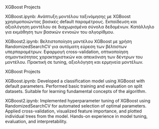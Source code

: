 ΧGBoost Projects 

XGBoost.ipynb: Ανάπτυξη μοντέλου ταξινόμησης με XGBoost χρησιμοποιώντας βασικές default παραμέτρους. Εκπαίδευση και αξιολόγηση μοντέλου σε διαχωρισμένα σύνολα δεδομένων. Κατάλληλο για εκμάθηση των βασικών εννοιών του αλγορίθμου.

XGBoost2.ipynb: Βελτιστοποίηση μοντέλου XGBoost με χρήση RandomizedSearchCV για αυτόματη εύρεση των βέλτιστων υπερπαραμέτρων. Εφαρμογή cross-validation, οπτικοποίηση σημαντικότητας χαρακτηριστικών και απεικόνιση των δέντρων του μοντέλου. Πρακτική σε tuning, αξιολόγηση και ερμηνεία μοντέλων.




XGBoost Projects 

XGBoost.ipynb: Developed a classification model using XGBoost with default parameters. Performed basic training and evaluation on split datasets. Suitable for learning fundamental concepts of the algorithm.

XGBoost2.ipynb: Implemented hyperparameter tuning of XGBoost using RandomizedSearchCV for automated selection of optimal parameters. Applied cross-validation, visualized feature importance, and plotted individual trees from the model. Hands-on experience in model tuning, evaluation, and interpretability.
